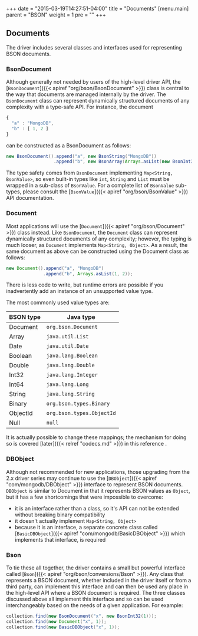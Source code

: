 +++
date = "2015-03-19T14:27:51-04:00"
title = "Documents"
[menu.main]
  parent = "BSON"
  weight = 1
  pre = "<i class='fa'></i>"
+++

## Documents

The driver includes several classes and interfaces used for representing BSON documents.

### BsonDocument

Although generally not needed by users of the high-level driver API, the [`BsonDocument`]({{< apiref "org/bson/BsonDocument" >}}) class is 
central to the way that documents are managed internally by the driver.  The `BsonDocument` class can represent dynamically structured 
documents of any complexity with a type-safe API.  For instance, the document 

```javascript
{ 
  "a" : "MongoDB", 
  "b" : [ 1, 2 ] 
}
```

can be constructed as a BsonDocument as follows:

```java
new BsonDocument().append("a", new BsonString("MongoDB"))
                  .append("b", new BsonArray(Arrays.asList(new BsonInt32(1), new BsonInt32(2))));
```

The type safety comes from `BsonDocument` implementing `Map<String, BsonValue>`, so even built-in types like `int`, `String` and `List` must
be wrapped in a sub-class of `BsonValue`.  For a complete list of `BsonValue` sub-types, please consult the 
[`BsonValue`]({{< apiref "org/bson/BsonValue" >}}) API documentation. 

### Document

Most applications will use the [`Document`]({{< apiref "org/bson/Document" >}}) class instead.  Like `BsonDocument`, the 
`Document` class can represent dynamically structured documents of any complexity; however, the typing is much looser, as `Document` 
implements `Map<String, Object>`. As a result, the same document as above can be constructed using the Document class as follows:

```java
new Document().append("a", "MongoDB")
              .append("b", Arrays.asList(1, 2));
```

There is less code to write, but runtime errors are possible if you inadvertently add an instance of an unsupported value type.  

The most commonly used value types are: 
   
| BSON type | Java type               |
|-----------|-------------------------|
| Document  | `org.bson.Document`       |
| Array     | `java.util.List`          |
| Date      | `java.util.Date`          |
| Boolean   | `java.lang.Boolean`       |
| Double    | `java.lang.Double`        |
| Int32     | `java.lang.Integer`       |
| Int64     | `java.lang.Long`          |
| String    | `java.lang.String`        |
| Binary    | `org.bson.types.Binary`   |
| ObjectId  | `org.bson.types.ObjectId` |
| Null      | `null`                    |

It is actually possible to change these mappings; the mechanism for doing so is covered [later]({{< relref "codecs.md" >}}) in this 
reference .

### DBObject

Although not recommended for new applications, those upgrading from the 2.x driver series may continue to use the 
[`DBObject`]({{< apiref "com/mongodb/DBObject" >}}) interface to represent BSON documents.  `DBObject` is similar to Document in that it 
represents BSON values as `Object`, but it has a few shortcomings that were impossible to overcome:
 
- it is an interface rather than a class, so it's API can not be extended without breaking binary compatibility
- it doesn't actually implement `Map<String, Object>`
- because it is an interface, a separate concrete class called [`BasicDBObject`]({{< apiref "com/mongodb/BasicDBObject" >}}) which 
implements that interface, is required

### Bson

To tie these all together, the driver contains a small but powerful interface called [`Bson`]({{< apiref "org/bson/conversions/Bson" >}}). 
Any class that represents a BSON document, whether included in the driver itself or from a third party, can implement this interface and 
can then be used any place in the high-level API where a BSON document is required. The three classes discussed above all implement this 
interface and so can be used interchangeably based on the needs of a given application.  For example:

```java
collection.find(new BsonDocument("x", new BsonInt32(1)));
collection.find(new Document("x", 1));
collection.find(new BasicDBObject("x", 1));
```



    